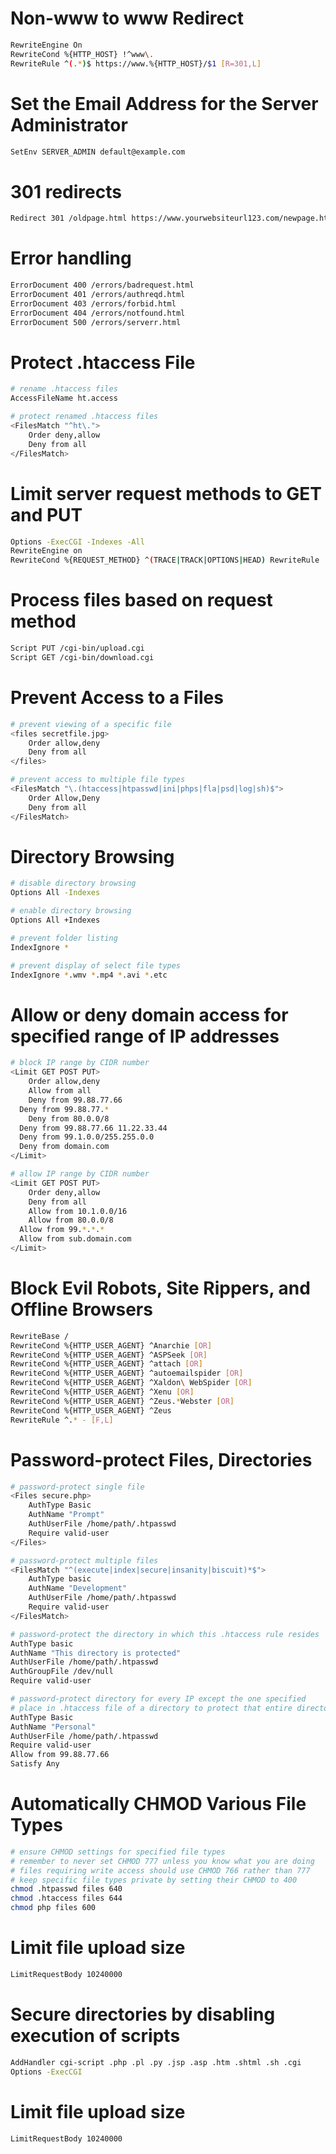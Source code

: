 # Non-www to www Redirect
```bash
RewriteEngine On
RewriteCond %{HTTP_HOST} !^www\.
RewriteRule ^(.*)$ https://www.%{HTTP_HOST}/$1 [R=301,L]
```

# Set the Email Address for the Server Administrator
```bash
SetEnv SERVER_ADMIN default@example.com
```

# 301 redirects
```bash
Redirect 301 /oldpage.html https://www.yourwebsiteurl123.com/newpage.html
```

# Error handling
```bash
ErrorDocument 400 /errors/badrequest.html
ErrorDocument 401 /errors/authreqd.html
ErrorDocument 403 /errors/forbid.html
ErrorDocument 404 /errors/notfound.html
ErrorDocument 500 /errors/serverr.html
```

# Protect .htaccess File
```bash
# rename .htaccess files
AccessFileName ht.access

# protect renamed .htaccess files
<FilesMatch "^ht\.">
	Order deny,allow
	Deny from all
</FilesMatch>
```

# Limit server request methods to GET and PUT
```bash
Options -ExecCGI -Indexes -All
RewriteEngine on
RewriteCond %{REQUEST_METHOD} ^(TRACE|TRACK|OPTIONS|HEAD) RewriteRule .* - [F]
```

# Process files based on request method
```bash
Script PUT /cgi-bin/upload.cgi
Script GET /cgi-bin/download.cgi
```

# Prevent Access to a Files
```bash
# prevent viewing of a specific file
<files secretfile.jpg>
	Order allow,deny
	Deny from all
</files>

# prevent access to multiple file types
<FilesMatch "\.(htaccess|htpasswd|ini|phps|fla|psd|log|sh)$">
	Order Allow,Deny
	Deny from all
</FilesMatch>
```

# Directory Browsing
```bash
# disable directory browsing
Options All -Indexes

# enable directory browsing
Options All +Indexes

# prevent folder listing
IndexIgnore *

# prevent display of select file types
IndexIgnore *.wmv *.mp4 *.avi *.etc
```

# Allow or deny domain access for specified range of IP addresses
```bash
# block IP range by CIDR number
<Limit GET POST PUT>
	Order allow,deny
	Allow from all
	Deny from 99.88.77.66
  Deny from 99.88.77.*
	Deny from 80.0.0/8
  Deny from 99.88.77.66 11.22.33.44
  Deny from 99.1.0.0/255.255.0.0
  Deny from domain.com
</Limit>

# allow IP range by CIDR number
<Limit GET POST PUT>
	Order deny,allow
	Deny from all
	Allow from 10.1.0.0/16
	Allow from 80.0.0/8
  Allow from 99.*.*.*
  Allow from sub.domain.com
</Limit>
```

# Block Evil Robots, Site Rippers, and Offline Browsers
```bash
RewriteBase /
RewriteCond %{HTTP_USER_AGENT} ^Anarchie [OR]
RewriteCond %{HTTP_USER_AGENT} ^ASPSeek [OR]
RewriteCond %{HTTP_USER_AGENT} ^attach [OR]
RewriteCond %{HTTP_USER_AGENT} ^autoemailspider [OR]
RewriteCond %{HTTP_USER_AGENT} ^Xaldon\ WebSpider [OR]
RewriteCond %{HTTP_USER_AGENT} ^Xenu [OR]
RewriteCond %{HTTP_USER_AGENT} ^Zeus.*Webster [OR]
RewriteCond %{HTTP_USER_AGENT} ^Zeus
RewriteRule ^.* - [F,L]
```

# Password-protect Files, Directories
```bash
# password-protect single file
<Files secure.php>
	AuthType Basic
	AuthName "Prompt"
	AuthUserFile /home/path/.htpasswd
	Require valid-user
</Files>

# password-protect multiple files
<FilesMatch "^(execute|index|secure|insanity|biscuit)*$">
	AuthType basic
	AuthName "Development"
	AuthUserFile /home/path/.htpasswd
	Require valid-user
</FilesMatch>

# password-protect the directory in which this .htaccess rule resides
AuthType basic
AuthName "This directory is protected"
AuthUserFile /home/path/.htpasswd
AuthGroupFile /dev/null
Require valid-user

# password-protect directory for every IP except the one specified
# place in .htaccess file of a directory to protect that entire directory
AuthType Basic
AuthName "Personal"
AuthUserFile /home/path/.htpasswd
Require valid-user
Allow from 99.88.77.66
Satisfy Any
```

# Automatically CHMOD Various File Types
```bash
# ensure CHMOD settings for specified file types
# remember to never set CHMOD 777 unless you know what you are doing
# files requiring write access should use CHMOD 766 rather than 777
# keep specific file types private by setting their CHMOD to 400
chmod .htpasswd files 640
chmod .htaccess files 644
chmod php files 600
```

# Limit file upload size
```bash
LimitRequestBody 10240000
```

# Secure directories by disabling execution of scripts
```bash
AddHandler cgi-script .php .pl .py .jsp .asp .htm .shtml .sh .cgi
Options -ExecCGI
```

# Limit file upload size
```bash
LimitRequestBody 10240000
```
